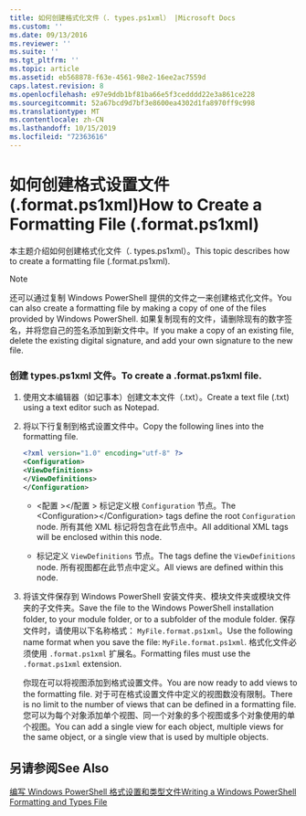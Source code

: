 ```yaml
---
title: 如何创建格式化文件（. types.ps1xml） |Microsoft Docs
ms.custom: ''
ms.date: 09/13/2016
ms.reviewer: ''
ms.suite: ''
ms.tgt_pltfrm: ''
ms.topic: article
ms.assetid: eb568878-f63e-4561-98e2-16ee2ac7559d
caps.latest.revision: 8
ms.openlocfilehash: e97e9ddb1bf81ba66e5f3cedddd22e3a861ce228
ms.sourcegitcommit: 52a67bcd9d7bf3e8600ea4302d1fa8970ff9c998
ms.translationtype: MT
ms.contentlocale: zh-CN
ms.lasthandoff: 10/15/2019
ms.locfileid: "72363616"
---
```

# <a name="how-to-create-a-formatting-file-formatps1xml"></a><span data-ttu-id="f6dea-102">如何创建格式设置文件 (.format.ps1xml)</span><span class="sxs-lookup"><span data-stu-id="f6dea-102">How to Create a Formatting File (.format.ps1xml)</span></span>

<span data-ttu-id="f6dea-103">本主题介绍如何创建格式化文件（. types.ps1xml）。</span><span class="sxs-lookup"><span data-stu-id="f6dea-103">This topic describes how to create a formatting file (.format.ps1xml).</span></span>

> [!NOTE]
> <span data-ttu-id="f6dea-104">还可以通过复制 Windows PowerShell 提供的文件之一来创建格式化文件。</span><span class="sxs-lookup"><span data-stu-id="f6dea-104">You can also create a formatting file by making a copy of one of the files provided by Windows PowerShell.</span></span> <span data-ttu-id="f6dea-105">如果复制现有的文件，请删除现有的数字签名，并将您自己的签名添加到新文件中。</span><span class="sxs-lookup"><span data-stu-id="f6dea-105">If you make a copy of an existing file, delete the existing digital signature, and add your own signature to the new file.</span></span>

### <a name="to-create-a-formatps1xml-file"></a><span data-ttu-id="f6dea-106">创建 types.ps1xml 文件。</span><span class="sxs-lookup"><span data-stu-id="f6dea-106">To create a .format.ps1xml file.</span></span>

1. <span data-ttu-id="f6dea-107">使用文本编辑器（如记事本）创建文本文件（.txt）。</span><span class="sxs-lookup"><span data-stu-id="f6dea-107">Create a text file (.txt) using a text editor such as Notepad.</span></span>

2. <span data-ttu-id="f6dea-108">将以下行复制到格式设置文件中。</span><span class="sxs-lookup"><span data-stu-id="f6dea-108">Copy the following lines into the formatting file.</span></span>

   ```xml
   <?xml version="1.0" encoding="utf-8" ?>
   <Configuration>
   <ViewDefinitions>
   </ViewDefinitions>
   </Configuration>
   ```

   - <span data-ttu-id="f6dea-109">\<配置 >\</配置 > 标记定义根 `Configuration` 节点。</span><span class="sxs-lookup"><span data-stu-id="f6dea-109">The \<Configuration>\</Configuration> tags define the root `Configuration` node.</span></span> <span data-ttu-id="f6dea-110">所有其他 XML 标记将包含在此节点中。</span><span class="sxs-lookup"><span data-stu-id="f6dea-110">All additional XML tags will be enclosed within this node.</span></span>

   - <span data-ttu-id="f6dea-111"><ViewDefinitions></ViewDefinitions>标记定义 `ViewDefinitions` 节点。</span><span class="sxs-lookup"><span data-stu-id="f6dea-111">The <ViewDefinitions></ViewDefinitions> tags define the `ViewDefinitions` node.</span></span> <span data-ttu-id="f6dea-112">所有视图都在此节点中定义。</span><span class="sxs-lookup"><span data-stu-id="f6dea-112">All views are defined within this node.</span></span>

3. <span data-ttu-id="f6dea-113">将该文件保存到 Windows PowerShell 安装文件夹、模块文件夹或模块文件夹的子文件夹。</span><span class="sxs-lookup"><span data-stu-id="f6dea-113">Save the file to the Windows PowerShell installation folder, to your module folder, or to a subfolder of the module folder.</span></span> <span data-ttu-id="f6dea-114">保存文件时，请使用以下名称格式： `MyFile.format.ps1xml`。</span><span class="sxs-lookup"><span data-stu-id="f6dea-114">Use the following name format when you save the file:  `MyFile.format.ps1xml`.</span></span> <span data-ttu-id="f6dea-115">格式化文件必须使用 `.format.ps1xml` 扩展名。</span><span class="sxs-lookup"><span data-stu-id="f6dea-115">Formatting files must use the `.format.ps1xml` extension.</span></span>

   <span data-ttu-id="f6dea-116">你现在可以将视图添加到格式设置文件。</span><span class="sxs-lookup"><span data-stu-id="f6dea-116">You are now ready to add views to the formatting file.</span></span> <span data-ttu-id="f6dea-117">对于可在格式设置文件中定义的视图数没有限制。</span><span class="sxs-lookup"><span data-stu-id="f6dea-117">There is no limit to the number of views that can be defined in a formatting file.</span></span> <span data-ttu-id="f6dea-118">您可以为每个对象添加单个视图、同一个对象的多个视图或多个对象使用的单个视图。</span><span class="sxs-lookup"><span data-stu-id="f6dea-118">You can add a single view for each object, multiple views for the same object, or a single view that is used by multiple objects.</span></span>

## <a name="see-also"></a><span data-ttu-id="f6dea-119">另请参阅</span><span class="sxs-lookup"><span data-stu-id="f6dea-119">See Also</span></span>

[<span data-ttu-id="f6dea-120">编写 Windows PowerShell 格式设置和类型文件</span><span class="sxs-lookup"><span data-stu-id="f6dea-120">Writing a Windows PowerShell Formatting and Types File</span></span>](./writing-a-powershell-formatting-file.md)
